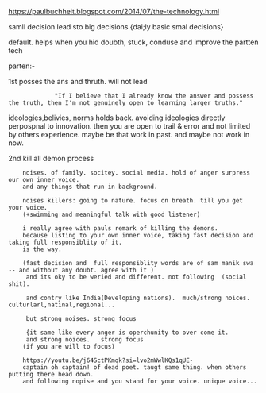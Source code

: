 https://paulbuchheit.blogspot.com/2014/07/the-technology.html

samll decision lead sto big decisions {dai;ly basic smal decisions}

default. helps when you hid doubth, stuck, conduse and improve the partten tech

parten:-

1st posses the ans and thruth. will not lead 
                 
                 "If I believe that I already know the answer and possess the truth, then I'm not genuinely open to learning larger truths."

ideologies,belivies, norms holds back. avoiding ideologies directly perpospnal to innovation. 
then you are open to trail & error and not limited by  others experience. 
maybe be that work in past. and maybe not work in now.




2nd kill all demon process

        noises. of family. socitey. social media. hold of anger surpress our own inner voice.
        and any things that run in background.
        
        noises killers: going to nature. focus on breath. till you get your voice. 
        (+swimming and meaningful talk with good listener)
        
        i really agree with pauls remark of killing the demons.
        because listing to your own inner voice, taking fast decision and taking full responsiblity of it.
        is the way.
        
        (fast decision and  full responsiblity words are of sam manik swa -- and without any doubt. agree with it )
         and its oky to be weried and different. not following  (social shit).

         and contry like India(Developing nations).  much/strong noices. culturlarl,natinal,regional...
         
         but strong noises. strong focus 
         
         {it same like every anger is operchunity to over come it.
         and strong noices.   strong focus
        (if you are will to focus)
         
        https://youtu.be/j64SctPKmqk?si=lvo2mWwlKQs1qUE-
        captain oh captain! of dead poet. taugt same thing. when others putting there head down. 
        and following nopise and you stand for your voice. unique voice...
        
        








